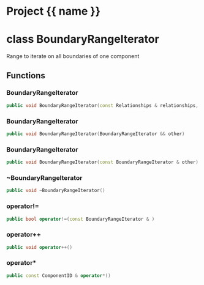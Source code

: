 <script setup>
import {useRoute} from 'vitepress'
const {path} = useRoute()
const tokens = path.split('/')
const words = tokens[2].split('-');
for (let i = 0; i < words.length; i++) {
    words[i] = words[i].charAt(0).toUpperCase() + words[i].slice(1);
    words[i] = words[i].replace('geode', 'Geode')
}
const name = words.join('-');
</script>
# Project {{ name }}

# class BoundaryRangeIterator


 Range to iterate on all boundaries of one component



## Functions

### BoundaryRangeIterator

```cpp
public void BoundaryRangeIterator(const Relationships & relationships, const uuid & component_id)
```


### BoundaryRangeIterator

```cpp
public void BoundaryRangeIterator(BoundaryRangeIterator && other)
```


### BoundaryRangeIterator

```cpp
public void BoundaryRangeIterator(const BoundaryRangeIterator & other)
```


### ~BoundaryRangeIterator

```cpp
public void ~BoundaryRangeIterator()
```


### operator!=

```cpp
public bool operator!=(const BoundaryRangeIterator & )
```


### operator++

```cpp
public void operator++()
```


### operator*

```cpp
public const ComponentID & operator*()
```




